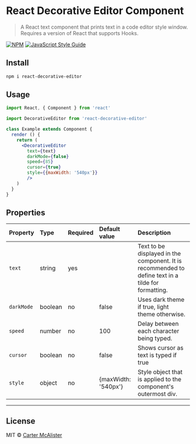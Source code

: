 # React Decorative Editor Component

> A React text component that prints text in a code editor style window. Requires a version of React that supports Hooks.

[![NPM](https://img.shields.io/npm/v/react-decorative-editor.svg)](https://www.npmjs.com/package/react-decorative-editor) [![JavaScript Style Guide](https://img.shields.io/badge/code_style-standard-brightgreen.svg)](https://standardjs.com)

## Install

```bash
npm i react-decorative-editor
```



## Usage

```jsx
import React, { Component } from 'react'

import DecorativeEditor from 'react-decorative-editor'

class Example extends Component {
  render () {
    return (
      <DecorativeEditor 
        text={text} 
        darkMode={false}
        speed={85}
        cursor={true} 
        style={{maxWidth: '540px'}}
        />
    )
  }
}
```

## Properties

Property | Type | Required | Default value | Description
:--- | :--- | :--- | :--- | :---
`text`|string|yes|| Text to be displayed in the component. It is recommended to define text in a tilde for formatting.
`darkMode`|boolean|no|false| Uses dark theme if true, light theme otherwise.
`speed`|number|no|100| Delay between each character being typed. 
`cursor`|boolean|no|false| Shows cursor as text is typed if true
`style`|object|no|{maxWidth: '540px'}| Style object that is applied to the component's outermost div.
-----

## License

MIT © [Carter McAlister](https://github.com/CarterMcAlister)
